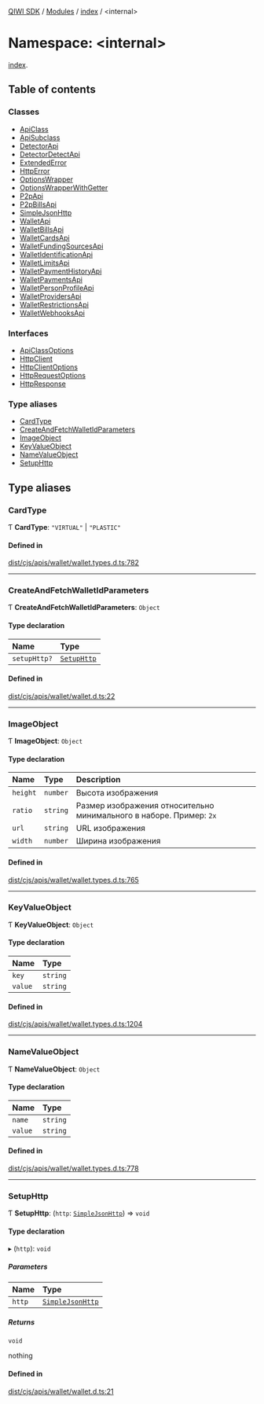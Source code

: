 [QIWI SDK](../README.md) / [Modules](../modules.md) / [index](index.md) / <internal\>

# Namespace: <internal\>

[index](index.md).<internal>

## Table of contents

### Classes

- [ApiClass](../classes/index._internal_.ApiClass.md)
- [ApiSubclass](../classes/index._internal_.ApiSubclass.md)
- [DetectorApi](../classes/index._internal_.DetectorApi.md)
- [DetectorDetectApi](../classes/index._internal_.DetectorDetectApi.md)
- [ExtendedError](../classes/index._internal_.ExtendedError.md)
- [HttpError](../classes/index._internal_.HttpError.md)
- [OptionsWrapper](../classes/index._internal_.OptionsWrapper.md)
- [OptionsWrapperWithGetter](../classes/index._internal_.OptionsWrapperWithGetter.md)
- [P2pApi](../classes/index._internal_.P2pApi.md)
- [P2pBillsApi](../classes/index._internal_.P2pBillsApi.md)
- [SimpleJsonHttp](../classes/index._internal_.SimpleJsonHttp.md)
- [WalletApi](../classes/index._internal_.WalletApi.md)
- [WalletBillsApi](../classes/index._internal_.WalletBillsApi.md)
- [WalletCardsApi](../classes/index._internal_.WalletCardsApi.md)
- [WalletFundingSourcesApi](../classes/index._internal_.WalletFundingSourcesApi.md)
- [WalletIdentificationApi](../classes/index._internal_.WalletIdentificationApi.md)
- [WalletLimitsApi](../classes/index._internal_.WalletLimitsApi.md)
- [WalletPaymentHistoryApi](../classes/index._internal_.WalletPaymentHistoryApi.md)
- [WalletPaymentsApi](../classes/index._internal_.WalletPaymentsApi.md)
- [WalletPersonProfileApi](../classes/index._internal_.WalletPersonProfileApi.md)
- [WalletProvidersApi](../classes/index._internal_.WalletProvidersApi.md)
- [WalletRestrictionsApi](../classes/index._internal_.WalletRestrictionsApi.md)
- [WalletWebhooksApi](../classes/index._internal_.WalletWebhooksApi.md)

### Interfaces

- [ApiClassOptions](../interfaces/index._internal_.ApiClassOptions.md)
- [HttpClient](../interfaces/index._internal_.HttpClient.md)
- [HttpClientOptions](../interfaces/index._internal_.HttpClientOptions.md)
- [HttpRequestOptions](../interfaces/index._internal_.HttpRequestOptions.md)
- [HttpResponse](../interfaces/index._internal_.HttpResponse.md)

### Type aliases

- [CardType](index._internal_.md#cardtype)
- [CreateAndFetchWalletIdParameters](index._internal_.md#createandfetchwalletidparameters)
- [ImageObject](index._internal_.md#imageobject)
- [KeyValueObject](index._internal_.md#keyvalueobject)
- [NameValueObject](index._internal_.md#namevalueobject)
- [SetupHttp](index._internal_.md#setuphttp)

## Type aliases

### CardType

Ƭ **CardType**: ``"VIRTUAL"`` \| ``"PLASTIC"``

#### Defined in

[dist/cjs/apis/wallet/wallet.types.d.ts:782](https://github.com/AlexXanderGrib/node-qiwi-sdk/blob/59c6cc6/dist/cjs/apis/wallet/wallet.types.d.ts#L782)

___

### CreateAndFetchWalletIdParameters

Ƭ **CreateAndFetchWalletIdParameters**: `Object`

#### Type declaration

| Name | Type |
| :------ | :------ |
| `setupHttp?` | [`SetupHttp`](index._internal_.md#setuphttp) |

#### Defined in

[dist/cjs/apis/wallet/wallet.d.ts:22](https://github.com/AlexXanderGrib/node-qiwi-sdk/blob/59c6cc6/dist/cjs/apis/wallet/wallet.d.ts#L22)

___

### ImageObject

Ƭ **ImageObject**: `Object`

#### Type declaration

| Name | Type | Description |
| :------ | :------ | :------ |
| `height` | `number` | Высота изображения |
| `ratio` | `string` | Размер изображения относительно минимального в наборе. Пример: `2x` |
| `url` | `string` | URL изображения |
| `width` | `number` | Ширина изображения |

#### Defined in

[dist/cjs/apis/wallet/wallet.types.d.ts:765](https://github.com/AlexXanderGrib/node-qiwi-sdk/blob/59c6cc6/dist/cjs/apis/wallet/wallet.types.d.ts#L765)

___

### KeyValueObject

Ƭ **KeyValueObject**: `Object`

#### Type declaration

| Name | Type |
| :------ | :------ |
| `key` | `string` |
| `value` | `string` |

#### Defined in

[dist/cjs/apis/wallet/wallet.types.d.ts:1204](https://github.com/AlexXanderGrib/node-qiwi-sdk/blob/59c6cc6/dist/cjs/apis/wallet/wallet.types.d.ts#L1204)

___

### NameValueObject

Ƭ **NameValueObject**: `Object`

#### Type declaration

| Name | Type |
| :------ | :------ |
| `name` | `string` |
| `value` | `string` |

#### Defined in

[dist/cjs/apis/wallet/wallet.types.d.ts:778](https://github.com/AlexXanderGrib/node-qiwi-sdk/blob/59c6cc6/dist/cjs/apis/wallet/wallet.types.d.ts#L778)

___

### SetupHttp

Ƭ **SetupHttp**: (`http`: [`SimpleJsonHttp`](../classes/index._internal_.SimpleJsonHttp.md)) => `void`

#### Type declaration

▸ (`http`): `void`

##### Parameters

| Name | Type |
| :------ | :------ |
| `http` | [`SimpleJsonHttp`](../classes/index._internal_.SimpleJsonHttp.md) |

##### Returns

`void`

nothing

#### Defined in

[dist/cjs/apis/wallet/wallet.d.ts:21](https://github.com/AlexXanderGrib/node-qiwi-sdk/blob/59c6cc6/dist/cjs/apis/wallet/wallet.d.ts#L21)
